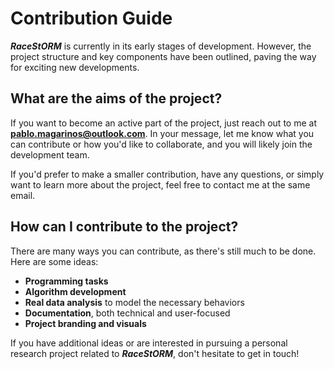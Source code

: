 # Contribution Guide

***RaceStORM*** is currently in its early stages of development. However, the project structure and key components have been outlined, paving the way for exciting new developments. 

## What are the aims of the project?
If you want to become an active part of the project, just reach out to me at **pablo.magarinos@outlook.com**. In your message, let me know what you can contribute or how you'd like to collaborate, and you will likely join the development team.

If you'd prefer to make a smaller contribution, have any questions, or simply want to learn more about the project, feel free to contact me at the same email.

## How can I contribute to the project?
There are many ways you can contribute, as there's still much to be done. Here are some ideas:
- **Programming tasks**
- **Algorithm development**
- **Real data analysis** to model the necessary behaviors
- **Documentation**, both technical and user-focused
- **Project branding and visuals**

If you have additional ideas or are interested in pursuing a personal research project related to ***RaceStORM***, don't hesitate to get in touch!
